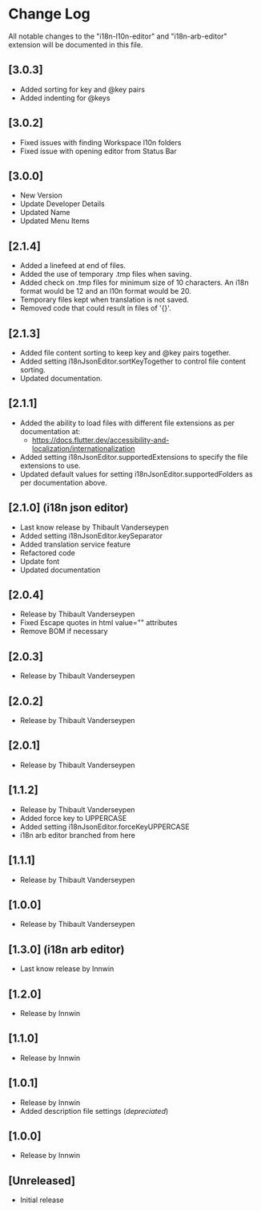 # Change Log

All notable changes to the "i18n-l10n-editor"  and "i18n-arb-editor" extension will be documented in this file.

## [3.0.3]

- Added sorting for key and @key pairs
- Added indenting for @keys
  
## [3.0.2]

- Fixed issues with finding Workspace l10n folders
- Fixed issue with opening editor from Status Bar
  
## [3.0.0]

- New Version
- Update Developer Details
- Updated Name
- Updated Menu Items

## [2.1.4]

- Added a linefeed at end of files.
- Added the use of temporary .tmp files when saving.
- Added check on .tmp files for minimum size of 10 characters. An i18n format would be 12 and an l10n format would be 20.
- Temporary files kept when translation is not saved.
- Removed code that could result in files of '{}'.

## [2.1.3]

- Added file content sorting to keep key and @key pairs together.
- Added setting i18nJsonEditor.sortKeyTogether to control file content sorting.
- Updated documentation.

## [2.1.1]

- Added the ability to load files with different file extensions as per documentation at:
  - <https://docs.flutter.dev/accessibility-and-localization/internationalization>
- Added setting i18nJsonEditor.supportedExtensions to specify the file extensions to use.
- Updated default values for setting i18nJsonEditor.supportedFolders as per documentation above.

## [2.1.0] (i18n json editor)

- Last know release by Thibault Vanderseypen
- Added setting i18nJsonEditor.keySeparator
- Added translation service feature
- Refactored code
- Update font
- Updated documentation

## [2.0.4]

- Release by Thibault Vanderseypen
- Fixed Escape quotes in html value="" attributes
- Remove BOM if necessary

## [2.0.3]

- Release by Thibault Vanderseypen

## [2.0.2]

- Release by Thibault Vanderseypen

## [2.0.1]

- Release by Thibault Vanderseypen

## [1.1.2]

- Release by Thibault Vanderseypen
- Added force key to UPPERCASE
- Added setting i18nJsonEditor.forceKeyUPPERCASE
- i18n arb editor branched from here

## [1.1.1]

- Release by Thibault Vanderseypen

## [1.0.0]

- Release by Thibault Vanderseypen

## [1.3.0] (i18n arb editor)

- Last know release by Innwin

## [1.2.0]

- Release by Innwin

## [1.1.0]

- Release by Innwin

## [1.0.1]

- Release by Innwin
- Added description file settings (*depreciated*)

## [1.0.0]

- Release by Innwin

## [Unreleased]

- Initial release
